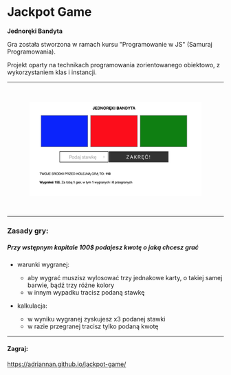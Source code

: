 # Jackpot Game
 **Jednoręki Bandyta**


Gra została stworzona w ramach kursu "Programowanie w JS" (Samuraj Programowania).

Projekt oparty na technikach programowania zorientowanego obiektowo, z wykorzystaniem klas i instancji.


<hr>

<br> 
  
 <p align="center"><img src="https://github.com/adriannan/jackpot-game/blob/master/sample.jpg?raw=true" display="block"
     title="screenshot" width="400" height="auto"></p>
<br>


<hr>

### Zasady gry:

 ##### Przy wstępnym kapitale 100$ podajesz kwotę o jaką chcesz grać
 
- warunki wygranej:
    - aby wygrać muszisz wylosować trzy jednakowe karty, o takiej samej barwie, bądź trzy różne kolory
    - w innym wypadku tracisz podaną stawkę
 
 - kalkulacja:
     - w wyniku wygranej zyskujesz x3 podanej stawki
     - w razie przegranej tracisz tylko podaną kwotę
 

<hr>

#### Zagraj:
https://adriannan.github.io/jackpot-game/ 

